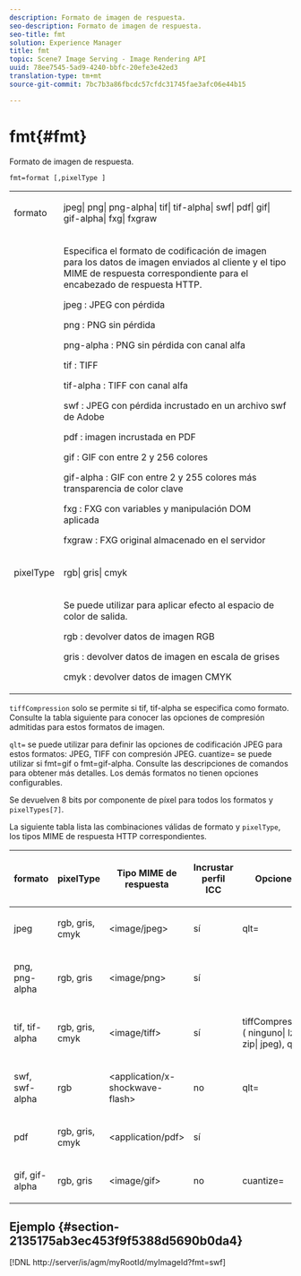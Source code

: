 ```yaml
---
description: Formato de imagen de respuesta.
seo-description: Formato de imagen de respuesta.
seo-title: fmt
solution: Experience Manager
title: fmt
topic: Scene7 Image Serving - Image Rendering API
uuid: 78ee7545-5ad9-4240-bbfc-20efe3e42ed3
translation-type: tm+mt
source-git-commit: 7bc7b3a86fbcdc57cfdc31745fae3afc06e44b15

---
```



# fmt{#fmt}

Formato de imagen de respuesta.

`fmt=format [,pixelType ]`

<table id="simpletable_66FAABB7BD7A4BBB815A570BEA4C1AE8"> 
 <tr class="strow"> 
  <td class="stentry"> <p><span class="codeph"> <span class="varname"> formato</span></span> </p></td> 
  <td class="stentry"> <p><span class="codeph"> jpeg| png| png-alpha| tif| tif-alpha| swf| pdf| gif| gif-alpha| fxg| fxgraw</span> </p></td> 
 </tr> 
 <tr class="strow"> 
  <td class="stentry"></td> 
  <td class="stentry"> <p> Especifica el formato de codificación de imagen para los datos de imagen enviados al cliente y el tipo MIME de respuesta correspondiente para el encabezado de respuesta HTTP. </p> <p> <span class="codeph">  jpeg </span>: JPEG con pérdida </p> <p> <span class="codeph"> png </span>: PNG sin pérdida </p> <p> <span class="codeph"> png-alpha </span>: PNG sin pérdida con canal alfa </p> <p> <span class="codeph">  tif </span>: TIFF </p> <p> <span class="codeph"> tif-alpha </span>: TIFF con canal alfa </p> <p> <span class="codeph">  swf </span>: JPEG con pérdida incrustado en un archivo swf de Adobe </p> <p> <span class="codeph"> pdf </span>: imagen incrustada en PDF </p> <p> <span class="codeph"> gif </span>: GIF con entre 2 y 256 colores </p> <p> <span class="codeph"> gif-alpha </span>: GIF con entre 2 y 255 colores más transparencia de color clave </p> <p> <span class="codeph"> fxg </span>: FXG con variables y manipulación DOM aplicada </p> <p> <span class="codeph">  fxgraw </span>: FXG original almacenado en el servidor </p> </td> 
 </tr> 
 <tr class="strow"> 
  <td class="stentry"> <p><span class="codeph"> <span class="varname"> pixelType</span></span> </p></td> 
  <td class="stentry"> <p><span class="codeph"> rgb| gris| cmyk</span> </p></td> 
 </tr> 
 <tr class="strow"> 
  <td class="stentry"></td> 
  <td class="stentry"> <p> Se puede utilizar para aplicar efecto al espacio de color de salida. </p> <p> <span class="codeph">  rgb </span>: devolver datos de imagen RGB </p> <p> <span class="codeph"> gris </span>: devolver datos de imagen en escala de grises </p> <p> <span class="codeph"> cmyk </span>: devolver datos de imagen CMYK </p> </td> 
 </tr> 
</table>

`tiffCompression` solo se permite si tif, tif-alpha se especifica como formato. Consulte la tabla siguiente para conocer las opciones de compresión admitidas para estos formatos de imagen.

`qlt=` se puede utilizar para definir las opciones de codificación JPEG para estos formatos: JPEG, TIFF con compresión JPEG. cuantize= se puede utilizar si fmt=gif o fmt=gif-alpha. Consulte las descripciones de comandos para obtener más detalles. Los demás formatos no tienen opciones configurables.

Se devuelven 8 bits por componente de píxel para todos los formatos y `pixelTypes[7]`.

La siguiente tabla lista las combinaciones válidas de formato y `pixelType`, los tipos MIME de respuesta HTTP correspondientes.

<table id="table_54AFE58185004C74971EFBA845E177B6"> 
 <thead> 
  <tr> 
   <th colname="col1" class="entry"> <p><span class="varname"> formato</span> </p> </th> 
   <th colname="col2" class="entry"> <p><span class="varname"> pixelType</span> </p> </th> 
   <th colname="col3" class="entry"> <p>Tipo MIME de respuesta </p> </th> 
   <th colname="col4" class="entry"> <p>Incrustar perfil ICC </p> </th> 
   <th colname="col5" class="entry"> <p>Opciones </p> </th> 
  </tr> 
 </thead>
 <tbody> 
  <tr> 
   <td> <p>jpeg </p> </td> 
   <td> <p>rgb, gris, cmyk </p> </td> 
   <td> <p>&lt;image/jpeg&gt; </p> </td> 
   <td> <p>sí </p> </td> 
   <td> <p><span class="codeph"> qlt=</span> </p> </td> 
  </tr> 
  <tr> 
   <td> <p>png, png-alpha </p> </td> 
   <td> <p>rgb, gris </p> </td> 
   <td> <p>&lt;image/png&gt; </p> </td> 
   <td> <p>sí </p> </td> 
   <td> <p> </p> </td> 
  </tr> 
  <tr> 
   <td> <p>tif, tif-alpha </p> </td> 
   <td> <p>rgb, gris, cmyk </p> </td> 
   <td> <p>&lt;image/tiff&gt; </p> </td> 
   <td> <p>sí </p> </td> 
   <td> <p><span class="codeph"> <span class="varname"> tiffCompression</span> ( ninguno| lzw| zip| jpeg), qlt=</span> </p> </td> 
  </tr> 
  <tr> 
   <td> <p>swf, swf-alpha </p> </td> 
   <td> <p>rgb </p> </td> 
   <td> <p>&lt;application/x-shockwave-flash&gt; </p> </td> 
   <td> <p>no </p> </td> 
   <td> <p><span class="codeph"> qlt= </span> </p> </td> 
  </tr> 
  <tr> 
   <td> <p>pdf </p> </td> 
   <td> <p>rgb, gris, cmyk </p> </td> 
   <td> <p>&lt;application/pdf&gt; </p> </td> 
   <td> <p>sí </p> </td> 
   <td> <p> </p> </td> 
  </tr> 
  <tr> 
   <td> <p>gif, gif-alpha </p> </td> 
   <td> <p>rgb, gris </p> </td> 
   <td> <p>&lt;image/gif&gt; </p> </td> 
   <td> <p>no </p> </td> 
   <td> <p><span class="codeph"> cuantize=</span> </p> </td> 
  </tr> 
 </tbody> 
</table>

## Ejemplo {#section-2135175ab3ec453f9f5388d5690b0da4}

[!DNL http://server/is/agm/myRootId/myImageId?fmt=swf]

